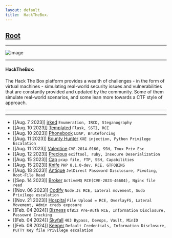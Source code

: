 ```yaml
---
layout: default
title:  HackTheBox.
---
```


<h2 class="menu-header" id="indexhtml"><a href="../../index.html">Root</a></h2>
<hr>

![image](https://sec-fortress.github.io/posts/htb/images/htb.png)

* * *
<h4 class="menu-header" id="hackthebox">HackTheBox:</h4>
The Hack The Box platform provides a wealth of challenges - in the form of virtual machines - simulating real-world security issues and vulnerabilities that are constantly provided and updated by the community. Some of them simulate real-world scenarios, and some lean more towards a CTF style of approach.<hr>
<hr>

<!-- - [[Jan 18 2023]] [ScriptKiddie](https://markuched13.github.io/posts/htb/scriptkiddie.html) `Msfvenom, Command Injection, Sudo`
- [[Jan 18 2023]] [Lame](https://markuched13.github.io/posts/htb/lame.html) `Metasploit, Command Injection`
- [[Jan 18 2023]] [Legacy](https://markuched13.github.io/posts/htb/legacy.html) `Metasploit`
- [[Jan 18 2023]] [Devel](https://markuched13.github.io/posts/htb/devel.html) `File Upload, RCE`
- [[Jan 18 2023]] [Beep](https://markuched13.github.io/posts/htb/beep.html) `LFI, Hydra`
- [[Jan 18 2023]] [Optimum](https://markuched13.github.io/posts/htb/optimum.html) `Command Injection`
- [[Jan 18 2023]] [Arctic](https://markuched13.github.io/posts/htb/arctic.html) `ColdFusion, RCE`
- [[Jan 23 2023]] [Investigation](https://markuched13.github.io/posts/htb/investigation.html) `Command Injection, Cron, Outlook, Windows Event Logs, Reverse Engineering`
- [[Jan 23 2023]] [Stocker](https://markuched13.github.io/posts/htb/stocker.html) `NoSQl Auth Bypass, LFI, Misconfiguration`
- [[Jan 23 2023]] [Driver](https://markuched13.github.io/posts/htb/driver.html) `SCF Attack, Outdated Driver`
- [[Jan 23 2023]] [Armageddon](https://markuched13.github.io/posts/htb/armageddon.html) `Drupal, Mysql, Snap`
- [[Jan 25 2023]] [Grandpa](https://markuched13.github.io/posts/htb/grandpa.html) `Webdav, Metasploit`
- [[Jan 25 2023]] [Granny](https://markuched13.github.io/posts/htb/granny.html) `Webdav, Metasploit`
- [[Jan 29 2023]] [Secnotes](https://markuched13.github.io/posts/htb/secnotes.html) `CSRF, Linux Subsystem`
- [[Jan 29 2023]] [Bashed](https://markuched13.github.io/posts/htb/bashed.html) `Php Bash, Cron`
- [[Jan 29 2023]] [Nibbles](https://markuched13.github.io/posts/htb/nibble.html) `NibbleBlog, Sudo`
- [[Jan 30 2023]] [Blue](https://markuched13.github.io/posts/htb/blue.html) `EternalBlue, Msf`
- [[Jan 30 2023]] [Bank](https://markuched13.github.io/posts/htb/bank.html) `DNS, File Upload, Suid`
- [[Feb 02 2023]] [Blocky](https://markuched13.github.io/posts/htb/blocky.html) `Wordpress, Java Reverse Engineering, Sudo`
- [[Feb 02 2023]] [Miraj](https://markuched13.github.io/posts/htb/miraj.html) `Pi, Sudo`
- [[Feb 02 2023]] [Shocker](https://markuched13.github.io/posts/htb/shocker.html) `Shellshock, Sudo`
- [[Feb 03 2023]] [Valentine](https://markuched13.github.io/posts/htb/valentine.html) `HeartBleed, Openssl, Tmux`
- [[Feb 07 2023]] [Nest](https://markuched13.github.io/posts/htb/nest.html) `SMB, Reverse Engineering, Not Completed Yet ............`
- [[Feb 07 2023]] [Timelapse](https://markuched13.github.io/posts/htb/timelapse.html) `SMB, Openssl, LAPS`
- [[Feb 07 2023]] [Trick](https://markuched13.github.io/posts/htb/trick.html) `Auth Bypass, LFI, SQli, Fail2ban`
- [[Feb 07 2023]] [Paper](https://markuched13.github.io/posts/htb/paper.html) `Wordpress, RocketChat, RCE, Kernel`
- [[Feb 07 2023]] [Pandora](https://markuched13.github.io/posts/htb/pandora.html) `SNMP, PandoraFMS, SQli, Suid, Reverse Engineering, Path Hijack`
- [[Feb 12 2023]] [Encoding](https://markuched13.github.io/posts/htb/encoding.html) `LFI, GIT, SSRF, PHP Filter Chain, GIT Indent, Service Abuse `
- [[Feb 12 2023]] [Photobomb](https://markuched13.github.io/posts/htb/photobomb.html) `Command Injection, Path Hijack`
- [[Feb 15 2023]] [OpenAdmin](https://markuched13.github.io/posts/htb/openadmin.html) `OpenNetAdmin, MYSQL, Port Forwarding, Sudo`
- [[Feb 19 2023]] [Bagel](https://markuched13.github.io/posts/htb/bagel.html) `LFI, Reverse Engineering, Json Insecure Deserialization, Dotnet`
- [[Feb 24 2023]] [Knife](https://markuched13.github.io/posts/htb/knife.html) `PHP 8.1.0-dev Exploit, Sudo`
- [[Feb 24 2023]] [BackDoor](https://markuched13.github.io/posts/htb/backdoor.html) `Wordpress, LFI, GdbServer, Screen`
- [[Feb 25 2023]] [NodeBlog](https://markuched13.github.io/posts/htb/nodeblog.html) `NOSQl Injection, XXE, NodeJS Insecure Deserialization, MongoDB`
- [[Feb 26 2023]] [Escape](https://markuched13.github.io/posts/htb/escape.html) `SMB, MSSQl, Log File Review, Certificate Template Abuse`
- [[Mar 05 2023]] [Agile](https://h4ckyou.github.io/posts/htb/posts/agile.html) `LFI, IDOR, Sudo Edit`
- [[Mar 11 2023]] [Updown](https://h4ckyou.github.io/posts/htb/posts/updown.html) `Source Code Review, LFI, File Upload Vuln, PHP Dfunc Bypass, Python Code Injection, Sudo `
- [[Mar 12 2023]] [Inject](https://h4ckyou.github.io/posts/htb/posts/inject.html) `File Upload, Directory Transveral, Spring, Ansible`
- [[Mar 26 2023]] [Cerberus](https://h4ckyou.github.io/posts/htb/posts/cerberus.html) `Icinga CVE, Path Transversal, RCE, Pivoting, Windows Joined Domain`
- [[Mar 29 2023]] [Flight](https://h4ckyou.github.io/posts/htb/posts/flight.html)
- [[May 08 2023]] [MonitorsTwo](https://h4ckyou.github.io/posts/htb/posts/monitorstwo.html) `Cacti RCE, SUID, CVE`
- [[May 09 2023]] [OnlyForYou](https://h4ckyou.github.io/posts/htb/posts/onlyforyou.html) `LFI, Source Code Review, Command Injection, Cypher Injection`
- [[May 12 2023]] [Busqueda](https://h4ckyou.github.io/posts/htb/posts/busqueda.html) `Python Code Injection, Gitea, Source Code Analysis`
- [[May 19 2023]] [Socket](https://h4ckyou.github.io/posts/htb/posts/socket.html) `Web Socket, SQLite Injection`
- [[May 19 2023]] [Three](https://h4ckyou.github.io/posts/htb/posts/three.html) `Enumeration, AWS, RCE`
- [[June 9 2023]] [Format](https://h4ckyou.github.io/posts/htb/posts/format.html) `Source Code Analysis, File Inclusion, Nginx Misconfiguration, Redis, Python Format String Vulnerability`
- [[June 9 2023]] [Updown](https://h4ckyou.github.io/posts/htb/posts/updown.html) -->
- [[Aug. 7 2023]] [irked](https://sec-fortress.github.io/posts/htb/posts/irked.html) `Enumeration, IRCD, Steganography`
- [[Aug. 10 2023]] [Templated](https://sec-fortress.github.io/posts/htb/posts/templated.html) `Flask, SSTI, RCE`
- [[Aug. 10 2023]] [Phonebook](https://sec-fortress.github.io/posts/htb/posts/phonebook.html) `LDAP, Bruteforcing`
- [[Aug. 11 2023]] [Bounty Hunter](https://sec-fortress.github.io/posts/htb/posts/bountyhunter.html) `XXE injection, Python Privilege Escalation`
- [[Aug. 11 2023]] [Valentine](https://sec-fortress.github.io/posts/htb/posts/valentine.html) `CVE-2014-0160, SSH, Tmux Priv_Esc`
- [[Aug. 12 2023]] [Precious](https://sec-fortress.github.io/posts/htb/posts/precious.html) `exiftool, ruby, Insecure Deserialization`
- [[Aug. 15 2023]] [Cap](https://sec-fortress.github.io/posts/htb/posts/cap.html) `pcap file, FTP, SSH, Capabilities`
- [[Aug. 15 2023]] [Knife](https://sec-fortress.github.io/posts/htb/posts/knife.html) `PHP 8.1.0-dev, RCE, GTFOBINS`
- [[Aug. 18 2023]] [Antique](https://sec-fortress.github.io/posts/htb/posts/antique.html) `JetDirect Password Disclosure, Pivoting, Root-File Read`
- [[Sep. 14 2023]] [Broker](https://sec-fortress.github.io/posts/htb/posts/Broker.html) `ActiveMQ RCE(CVE-2023-46604), Nginx file read`
- [[Nov. 06 2023]] [Codify](https://sec-fortress.github.io/posts/htb/posts/codify.html) `Node.Js RCE, Lateral movement, Sudo Privilege escalation`
- [[Nov. 21 2023]] [Hospital](https://sec-fortress.github.io/posts/htb/posts/Hospital.html) `File Upload = RCE, OverlayFS, Lateral Movement, Admin creds exposure`
- [[Feb. 04 2024]] [Bizness](https://sec-fortress.github.io/posts/htb/posts/Bizness.html) `OfBiz Pre-Auth RCE, Information Disclosure, Passowrd Cracking`
- [[Feb. 04 2024]] [Skyfall](https://sec-fortress.github.io/posts/htb/posts/skyfall.html) `403 Bypass, Devops, Vault, MinIO`
- [[Feb. 08 2024]] [Keeper](https://sec-fortress.github.io/posts/htb/posts/keeper.html) `Default Credentials, Information Disclosure, PuTTY Key file Privilege escalation`

